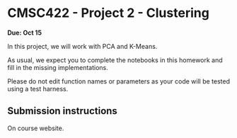 # CMSC422 - Project 2 - Clustering

**Due: Oct 15**

In this project, we will work with PCA and K-Means.

As usual, we expect you to complete the notebooks in this homework
and fill in the missing implementations.

Please do not edit function names or parameters as your code will be tested
using a test harness.

## Submission instructions

On course website.
